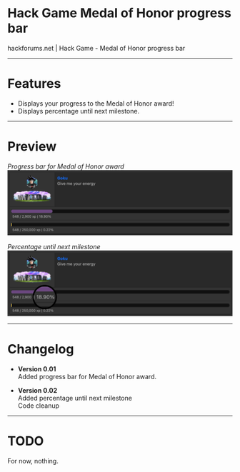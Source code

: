 # Hack Game Medal of Honor progress bar
 hackforums.net | Hack Game - Medal of Honor progress bar

 ---

# Features

-	Displays your progress to the Medal of Honor award!
-	Displays percentage until next milestone.


 ---

# Preview

*Progress bar for Medal of Honor award*
![Preview2](preview2.png?raw=true "Preview2")

*Percentage until next milestone*
![Preview](preview.png?raw=true "Preview")

---

# Changelog
-	**Version 0.01**  
	Added progress bar for Medal of Honor award.

-	**Version 0.02**  
	Added percentage until next milestone  
	Code cleanup

---

# TODO

For now, nothing.
